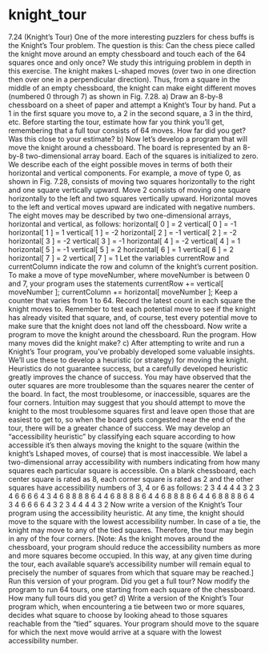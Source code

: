 # knight_tour
7.24 (Knight’s Tour) One of the more interesting puzzlers for chess buffs is the Knight’s Tour
problem. The question is this: Can the chess piece called the knight move around an empty chessboard and touch each of the 64 squares once and only once? We study this intriguing problem in
depth in this exercise.
The knight makes L-shaped moves (over two in one direction then over one in a perpendicular direction). Thus, from a square in the middle of an empty chessboard, the knight can make
eight different moves (numbered 0 through 7) as shown in Fig. 7.28.
a) Draw an 8-by-8 chessboard on a sheet of paper and attempt a Knight’s Tour by hand.
Put a 1 in the first square you move to, a 2 in the second square, a 3 in the third, etc.
Before starting the tour, estimate how far you think you’ll get, remembering that a full
tour consists of 64 moves. How far did you get? Was this close to your estimate?
b) Now let’s develop a program that will move the knight around a chessboard. The board
is represented by an 8-by-8 two-dimensional array board. Each of the squares is initialized to zero. We describe each of the eight possible moves in terms of both their horizontal and vertical components. For example, a move of type 0, as shown in Fig. 7.28,
consists of moving two squares horizontally to the right and one square vertically upward. Move 2 consists of moving one square horizontally to the left and two squares
vertically upward. Horizontal moves to the left and vertical moves upward are indicated
with negative numbers. The eight moves may be described by two one-dimensional arrays, horizontal and vertical, as follows:
horizontal[ 0 ] = 2 vertical[ 0 ] = -1
horizontal[ 1 ] = 1 vertical[ 1 ] = -2
horizontal[ 2 ] = -1 vertical[ 2 ] = -2
horizontal[ 3 ] = -2 vertical[ 3 ] = -1
horizontal[ 4 ] = -2 vertical[ 4 ] = 1
horizontal[ 5 ] = -1 vertical[ 5 ] = 2
horizontal[ 6 ] = 1 vertical[ 6 ] = 2
horizontal[ 7 ] = 2 vertical[ 7 ] = 1
Let the variables currentRow and currentColumn indicate the row and column of
the knight’s current position. To make a move of type moveNumber, where moveNumber is
between 0 and 7, your program uses the statements
currentRow += vertical[ moveNumber ];
currentColumn += horizontal[ moveNumber ];
Keep a counter that varies from 1 to 64. Record the latest count in each square the
knight moves to. Remember to test each potential move to see if the knight has already
visited that square, and, of course, test every potential move to make sure that the
knight does not land off the chessboard. Now write a program to move the knight
around the chessboard. Run the program. How many moves did the knight make?
c) After attempting to write and run a Knight’s Tour program, you’ve probably developed
some valuable insights. We’ll use these to develop a heuristic (or strategy) for moving
the knight. Heuristics do not guarantee success, but a carefully developed heuristic
greatly improves the chance of success. You may have observed that the outer squares
are more troublesome than the squares nearer the center of the board. In fact, the most
troublesome, or inaccessible, squares are the four corners.
Intuition may suggest that you should attempt to move the knight to the most
troublesome squares first and leave open those that are easiest to get to, so when the
board gets congested near the end of the tour, there will be a greater chance of success.
We may develop an “accessibility heuristic” by classifying each square according to
how accessible it’s then always moving the knight to the square (within the knight’s Lshaped moves, of course) that is most inaccessible. We label a two-dimensional array
accessibility with numbers indicating from how many squares each particular square
is accessible. On a blank chessboard, each center square is rated as 8, each corner square is
rated as 2 and the other squares have accessibility numbers of 3, 4 or 6 as follows:
2 3 4 4 4 4 3 2
3 4 6 6 6 6 4 3
4 6 8 8 8 8 6 4
4 6 8 8 8 8 6 4
4 6 8 8 8 8 6 4
4 6 8 8 8 8 6 4
3 4 6 6 6 6 4 3
2 3 4 4 4 4 3 2
Now write a version of the Knight’s Tour program using the accessibility heuristic.
At any time, the knight should move to the square with the lowest accessibility number. In case of a tie, the knight may move to any of the tied squares. Therefore, the tour
may begin in any of the four corners. [Note: As the knight moves around the chessboard, your program should reduce the accessibility numbers as more and more
squares become occupied. In this way, at any given time during the tour, each available
square’s accessibility number will remain equal to precisely the number of squares from
which that square may be reached.] Run this version of your program. Did you get a
full tour? Now modify the program to run 64 tours, one starting from each square of
the chessboard. How many full tours did you get?
d) Write a version of the Knight’s Tour program which, when encountering a tie between
two or more squares, decides what square to choose by looking ahead to those squares
reachable from the “tied” squares. Your program should move to the square for which
the next move would arrive at a square with the lowest accessibility number.
